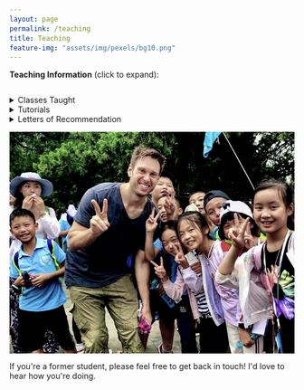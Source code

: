 ```yaml
---
layout: page
permalink: /teaching
title: Teaching
feature-img: "assets/img/pexels/bg10.png"
---
```





<b>Teaching Information</b> (click to expand):



<div class="row">
  <div class="column">
<p style="text-align:justify;">

<details>
	 <summary>Classes Taught</summary>

<b>Columbia College</b><br>

<a style="font-weight:bold" href="404">Chinese Foreign Policy</a> (TA) 
<ul>
	<li><i>What are China's goals? How do its leaders make decisions on the world stage? In order to understand China's role in the global order, we must try to understand how it calibrates and conducts its foreign policy. This course surveys what we know about the history, organization, and incentive structure of Beijing's modern foreign relations and grand strategy.
	</i></li>
</ul><br>


<a style="font-weight:bold" href="404">Introduction to Human Rights</a> (TA)
<ul>
	<li><i>Much of international law can be explained by mutual self-interest. States make the rules, and the rules tend to reflect their interests. Not so in human rights, however: states apparently gain nothing by guaranteeing the protection of social, economic, and civic rights. Unlike most international law, human rights are about the individual. Why have these rights emerged and upon what moral and legal foundations are they premised? When and why do governments follow these rules, especially authoritarian countries? This course provides and introduction to the law, history, and politics of the human rights regime.
	</i></li>
</ul><br>

<a style="font-weight:bold" href="404">The American Congress</a> (TA)
<ul>
	<li><i>Much of the lawmaking that impacts the daily lives of Americans is done in the US Congress, which is totally unique in design from any other legislative institution in the world. Yet Congress has been gridlocked for a decade or more. How does Congress as a collective make decisions? How are laws generated in an era of increasingly bitter partisanship? And how do its members interact with other branches of government and the American public? By understanding how their votes actually translate into policy outcomes, this class seeks to prepare students to be responsible members of civil society.
	</i></li>
</ul><br>

<b>Columbia Law</b><br>

<a style="font-weight:bold" href="404">The Law and Ethics of Emerging Technologies</a> (TA)
<ul>
	<li><i>Emerging technologies raise complex issues for courts, companies, citizens, and countries alike. Who decides what is right, wrong, or even legally permissible when new situations arise for which the law is silent? This course presents a series of case studies and interactive simulations, which highlight both proactive and reactive steps that individuals, organizations, and leaders can take to manage technological problems and mitigate social harm.
	</i></li>
</ul><br>

<b>Columbia SIPA</b><br>

<a style="font-weight:bold" href="404">War, Peace, and Strategy</a> (TA)
<ul>
	<li><i>Whether or not one has ever served in the armed forces, we should understand the ramifications of decisions to put servicemembers in harm's way, since although war often seems faraway or remote, only a thin membrane insulates us from its return. Students in civilian institutions of higher learning have few opportunities to study the prosection and ethics of armed conflict, however. This course examines some of the most difficult questions countries have ever had to make: civil-military relations (how do societies ensure the people with the guns don't end up dictating policy?) the jurisprudence of war (when, if ever, is organized killing the most moral choice?), and theories of military science (the complex interrelationship between tactics, operations, strategy, and policy). It is one of the only courses of its kind.
	</i></li>
</ul><br>

<b>Kent State University</b><br>

<a style="font-weight:bold" href="404">Emerging Trends and Issues</a> (Instructor)
<ul>
</ul><br>

<a style="font-weight:bold" href="404">Law, Justice, and Society</a> (Instructor)
<ul>
</ul><br>

<a style="font-weight:bold" href="404">Legal Perspectives</a> (Instructor)
<ul>
</ul><br>

<a style="font-weight:bold" href="404">Homeland Security Policy</a> (Instructor)
<ul>
</ul><br>

<a style="font-weight:bold" href="404">Terrorism and Counterterrorism</a> (Instructor)
<ul>
</ul><br>

<a style="font-weight:bold" href="404">Restorative Justice</a> (Instructor)
<ul>
</ul><br>

<a style="font-weight:bold" href="404">Theories of Crime and Violence</a> (Instructor)
<ul>
</ul><br>

<a style="font-weight:bold" href="404">Service Agencies and the Law</a> (Instructor)
<ul>
</ul><br>

</details>


<details>
	<summary>Tutorials</summary>


<a style="font-weight:bold" href="404">Citation Styless</a> 
<ul>
	<li><i>Under construction</i></li>
</ul><br>


<a style="font-weight:bold" href="404">Citation Managers</a> 
<ul>
	<li><i>Under construction</i></li>
</ul><br>

</details>


<details>
	<summary>Letters of Recommendation</summary>

<b>I strongly suggest that students first seek out tenured professors to write their letters</b>, since these carry the most weight. Quite understandably, however, not everyone has had the opportunity to develop close working relationships with tenured faculty before graduating. If you plan to ask me for a recommendation letter, you should email me with the following:<br>

<ul>
	<li>Application deadline (please give me at least two weeks notice unless I've written for you previously)</li>
	<li>Your statement of purpose/personal statement/cover letter, or a description of your motivation for applying and immediate objectives</li>
	<li>Also helpful: transcripts, resume/CV, and anything else you think I should know about your circumstances or aspirations</li>
	<li>How and to whom I should submit the recommendation</li>
</ul><br>

The more you can provide, the better I can try to make your letter. 


</details>


</p>
</div>
  <div class="column">
<img src="assets/img/teach3.jpg" align="right" style="border: 0px solid #000; max-width:150; max-height:150";>
</div>
</div>


If you're a former student, please feel free to get back in touch! I'd love to hear how you're doing.
